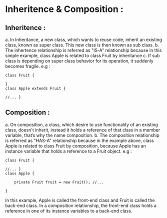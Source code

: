 # Inheritence & Composition :

## Inheritence : 
   a. In Inheritance, a new class, which wants to reuse code, inherit an existing class, known as super class. This new class is then known as sub class.
   b. The inhertence relationship is referred as "IS-A" relationship because in this simple example, class Apple is related to class Fruit by inheritance
   c. If sub class is depending on super class behavior for its operation, it suddenly becomes fragile.
e.g :

	class Fruit {
	
	}
	class Apple extends Fruit {
	
	//... }

## Composition :
   a. On composition, a class, which desire to use functionality of an existing class, doesn't inherit, instead it holds a reference of that class in a member variable, that’s why the name composition.
   b. The composition relationship is referred as "HAS-A" relationship because in the example above, class Apple is related to class Fruit by composition, because Apple has an instance variable that holds a reference to a Fruit object.
e.g :

	class Fruit {

	//... }
	class Apple {

		private Fruit fruit = new Fruit(); //... 

	}
   In this example, Apple is called the front-end class and Fruit is called the back-end class. In a composition relationship, the front-end class holds a reference in one of its instance variables to a back-end class.

